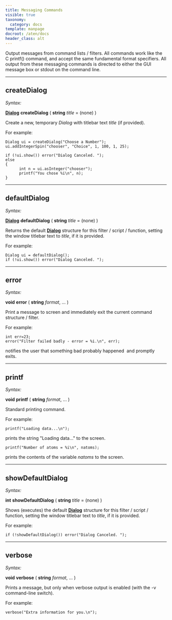 ```yaml
---
title: Messaging Commands
visible: true
taxonomy:
  category: docs
template: manpage
docroot: /aten/docs
header_class: alt
---
```


Output messages from command lists / filters. All commands work like the C printf() command, and accept the same fundamental format specifiers. All output from these messaging commands is directed to either the GUI message box or stdout on the command line.

---

## createDialog <a id="createdialog"></a>

_Syntax:_

[**Dialog**](/aten/docs/scripting/variabletypes/dialog) **createDialog** ( **string** _title_ = (none) )

Create a new, temporary _Dialog_ with titlebar text _title_ (if provided).

For example:

```
Dialog ui = createDialog("Choose a Number");
ui.addIntegerSpin("chooser", "Choice", 1, 100, 1, 25);

if (!ui.show()) error("Dialog Canceled. ");
else
{
      int n = ui.asInteger("chooser");
      printf("You chose %i\n", n);
}
```

---

## defaultDialog <a id="defaultdialog"></a>

_Syntax:_

[**Dialog**](/aten/docs/scripting/variabletypes/dialog) **defaultDialog** ( **string** _title_ = (none) )

Returns the default [**Dialog**](/aten/docs/scripting/variabletypes/dialog) structure for this filter / script / function, setting the window titlebar text to _title_, if it is provided.

For example:

```
Dialog ui = defaultDialog();
if (!ui.show()) error("Dialog Canceled. ");
```

---

## error <a id="error"></a>

_Syntax:_

**void** **error** ( **string** _format_, ... )

Print a message to screen and immediately exit the current command structure / filter.

For example:

```
int err=23;
error("Filter failed badly - error = %i.\n", err);
```

notifies the user that something bad probably happened  and promptly exits.

---

## printf <a id="printf"></a>

_Syntax:_

**void** **printf** ( **string** _format_, ... )

Standard printing command.

For example:


```
printf("Loading data...\n");
```


prints the string "Loading data..." to the screen.


```
printf("Number of atoms = %i\n", natoms);
```


prints the contents of the variable _natoms_ to the screen.

---

## showDefaultDialog <a id="showdefaultdialog"></a>

_Syntax:_

**int** **showDefaultDialog** ( **string** _title_ = (none) )

Shows (executes) the default [**Dialog**](/aten/docs/scripting/variabletypes/dialog) structure for this filter / script / function, setting the window titlebar text to _title_, if it is provided.

For example:


```
if (!showDefaultDialog()) error("Dialog Canceled. ");
```


---

## verbose <a id="verbose"></a>

_Syntax:_

**void** **verbose** ( **string** _format_, ... )

Prints a message, but only when verbose output is enabled (with the -v command-line switch).

For example:


```
verbose("Extra information for you.\n");
```



